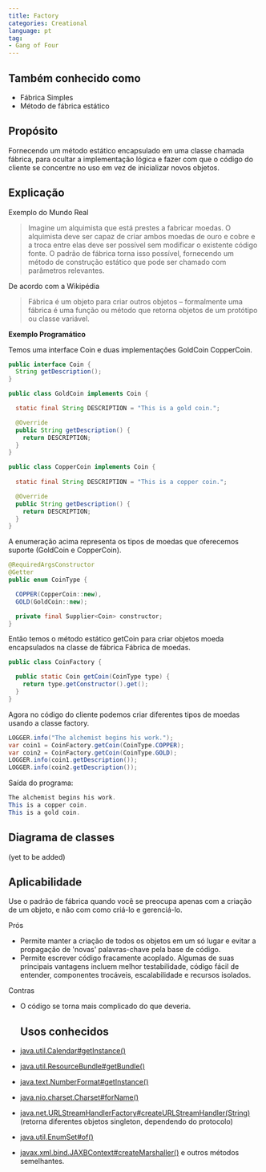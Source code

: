 ```yaml
---
title: Factory
categories: Creational
language: pt
tag:
- Gang of Four
---
```


## Também conhecido como

- Fábrica Simples
- Método de fábrica estático

## Propósito

Fornecendo um método estático encapsulado em uma classe chamada fábrica, para ocultar a implementação
lógica e fazer com que o código do cliente se concentre no uso em vez de inicializar novos objetos.

## Explicação

Exemplo do Mundo Real

>Imagine um alquimista que está prestes a fabricar moedas. O alquimista deve ser capaz de criar ambos moedas de ouro e cobre e a troca entre elas deve ser possível sem modificar o existente
código fonte. O padrão de fábrica torna isso possível, fornecendo um método de construção estático que pode ser chamado com parâmetros relevantes.

De acordo com a Wikipédia

>Fábrica é um objeto para criar outros objetos – formalmente uma fábrica é uma função ou método que retorna objetos de um protótipo ou classe variável.

**Exemplo Programático**

Temos uma interface Coin e duas implementações GoldCoin CopperCoin.

```java
public interface Coin {
  String getDescription();
}

public class GoldCoin implements Coin {

  static final String DESCRIPTION = "This is a gold coin.";

  @Override
  public String getDescription() {
    return DESCRIPTION;
  }
}

public class CopperCoin implements Coin {
   
  static final String DESCRIPTION = "This is a copper coin.";

  @Override
  public String getDescription() {
    return DESCRIPTION;
  }
}
```

A enumeração acima representa os tipos de moedas que oferecemos suporte (GoldCoin e CopperCoin).

```java
@RequiredArgsConstructor
@Getter
public enum CoinType {

  COPPER(CopperCoin::new),
  GOLD(GoldCoin::new);

  private final Supplier<Coin> constructor;
}
```

Então temos o método estático getCoin para criar objetos moeda encapsulados na classe de fábrica Fábrica de moedas.

```java
public class CoinFactory {

  public static Coin getCoin(CoinType type) {
    return type.getConstructor().get();
  }
}
```

Agora no código do cliente podemos criar diferentes tipos de moedas usando a classe factory.

```java
LOGGER.info("The alchemist begins his work.");
var coin1 = CoinFactory.getCoin(CoinType.COPPER);
var coin2 = CoinFactory.getCoin(CoinType.GOLD);
LOGGER.info(coin1.getDescription());
LOGGER.info(coin2.getDescription());
```

Saída do programa:

```java
The alchemist begins his work.
This is a copper coin.
This is a gold coin.
```

## Diagrama de classes

(yet to be added)

## Aplicabilidade

Use o padrão de fábrica quando você se preocupa apenas com a criação de um objeto, e não com como criá-lo e gerenciá-lo.

Prós

* Permite manter a criação de todos os objetos em um só lugar e evitar a propagação de 'novas' palavras-chave pela base de código.
* Permite escrever código fracamente acoplado. Algumas de suas principais vantagens incluem melhor testabilidade, código fácil de entender, componentes trocáveis, escalabilidade e recursos isolados.

Contras

* O código se torna mais complicado do que deveria.

  ## Usos conhecidos

* [java.util.Calendar#getInstance()](https://docs.oracle.com/javase/8/docs/api/java/util/Calendar.html#getInstance--)
* [java.util.ResourceBundle#getBundle()](https://docs.oracle.com/javase/8/docs/api/java/util/ResourceBundle.html#getBundle-java.lang.String-)
* [java.text.NumberFormat#getInstance()](https://docs.oracle.com/javase/8/docs/api/java/text/NumberFormat.html#getInstance--)
* [java.nio.charset.Charset#forName()](https://docs.oracle.com/javase/8/docs/api/java/nio/charset/Charset.html#forName-java.lang.String-)
* [java.net.URLStreamHandlerFactory#createURLStreamHandler(String)](https://docs.oracle.com/javase/8/docs/api/java/net/URLStreamHandlerFactory.html) (retorna diferentes objetos singleton, dependendo do protocolo)
* [java.util.EnumSet#of()](https://docs.oracle.com/javase/8/docs/api/java/util/EnumSet.html#of(E))
* [javax.xml.bind.JAXBContext#createMarshaller()](https://docs.oracle.com/javase/8/docs/api/javax/xml/bind/JAXBContext.html#createMarshaller--) e outros métodos semelhantes.
